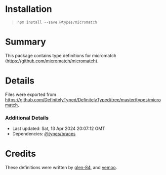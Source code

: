 # Installation
> `npm install --save @types/micromatch`

# Summary
This package contains type definitions for micromatch (https://github.com/micromatch/micromatch).

# Details
Files were exported from https://github.com/DefinitelyTyped/DefinitelyTyped/tree/master/types/micromatch.

### Additional Details
 * Last updated: Sat, 13 Apr 2024 20:07:12 GMT
 * Dependencies: [@types/braces](https://npmjs.com/package/@types/braces)

# Credits
These definitions were written by [glen-84](https://github.com/glen-84), and [vemoo](https://github.com/vemoo).
